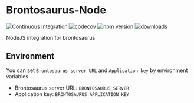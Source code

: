 # Brontosaurus-Node

[![Continuous Integration](https://github.com/SudoDotDog/Brontosaurus-Node/actions/workflows/ci.yml/badge.svg)](https://github.com/SudoDotDog/Brontosaurus-Node/actions/workflows/ci.yml)
[![codecov](https://codecov.io/gh/SudoDotDog/Brontosaurus-Node/branch/master/graph/badge.svg)](https://codecov.io/gh/SudoDotDog/Brontosaurus-Node)
[![npm version](https://badge.fury.io/js/%40brontosaurus%2Fnode.svg)](https://badge.fury.io/js/%40brontosaurus%2Fnode)
[![downloads](https://img.shields.io/npm/dm/@brontosaurus/node.svg)](https://www.npmjs.com/package/@brontosaurus/node)

NodeJS integration for brontosaurus

## Environment

You can set `Brontosaurus server URL` and `Application key` by environment variables

-   Brontosaurus server URL: `BRONTOSAURUS_SERVER`
-   Application key: `BRONTOSAURUS_APPLICATION_KEY`
